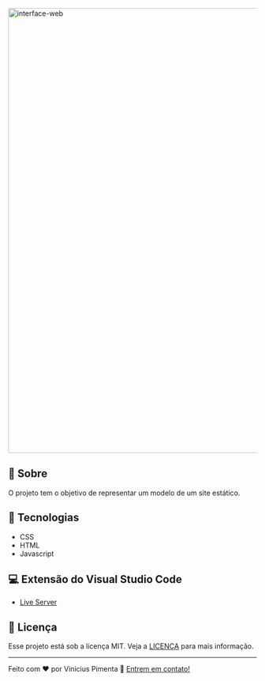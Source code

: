 <img alt="interface-web" title="interface-web" src=".github/assets/gifs/static-website.gif" width="900"/>

## :large_blue_circle: Sobre
O projeto tem o objetivo de representar um modelo de um site estático.

## :rocket: Tecnologias
-  CSS
-  HTML
-  Javascript

## :computer: Extensão do Visual Studio Code
-  [Live Server](https://marketplace.visualstudio.com/items?itemName=ritwickdey.LiveServer)

## :memo: Licença
Esse projeto está sob a licença MIT. Veja a [LICENÇA](./LICENSE) para mais informação.

---

Feito com ♥ por Vinicius Pimenta :wave: [Entrem em contato!](https://www.linkedin.com/in/vinicius-pimenta-195b04181/)
